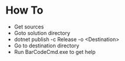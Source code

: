 # How To
- Get sources
- Goto solution directory
- dotnet publish -c Release -o \<Destination\>
- Go to destination directory
- Run BarCodeCmd.exe to get help